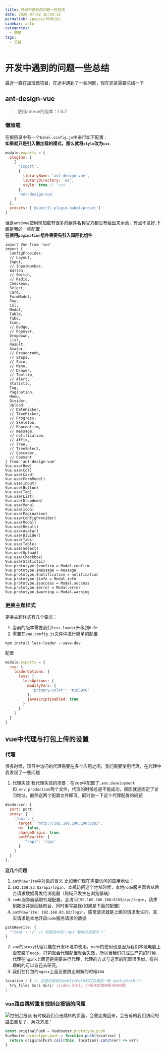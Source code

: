 ```yaml
---
title: 开发中遇到的问题一些总结
date: 2020-07-02 16:43:32
permalink: /pages/f0db16/
sidebar: auto
categories: 
  - 随笔
tags: 
  - 总结
---
```

# 开发中遇到的问题一些总结
最近一直在加班做项目，在途中遇到了一些问题，现在还是需要总结一下

<!-- more -->

## ant-design-vue
> 使用antvue的版本：1.6.2
### 懒加载
在根目录中有一个`babel.config.js`中进行如下配置：  
**如果就只是引入懒加载的模式，那么就将`style`改为`css`**  
```js
module.exports = {
  plugins: [
    [
      'import',
      {
        libraryName: 'ant-design-vue',
        libraryDirectory: 'es',
        style: true // 'css'
      },
      'ant-design-vue'
    ]
  ],
  presets: ['@vue/cli-plugin-babel/preset']
}
```
但是`antdvue`使用懒加载有很多的组件名称官方都没有给出来示范，有点不友好,下面是我的一些配置：  
**在使用`pagination`组件需要先引入国际化组件**
```vue
import Vue from 'vue'
import {
  ConfigProvider,
  // Layout,
  Input,
  // InputNumber,
  Button,
  // Switch,
  // Radio,
  Checkbox,
  Select,
  Card,
  FormModel,
  Row,
  Col,
  Modal,
  Table,
  Tabs,
  Icon,
  // Badge,
  // Popover,
  Dropdown,
  List,
  Result,
  Avatar,
  // Breadcrumb,
  // Steps,
  // Spin,
  // Menu,
  // Drawer,
  // Tooltip,
  // Alert,
  Statistic,
  Tag,
  Pagination,
  Menu,
  Divider,
  Upload,
  // DatePicker,
  // TimePicker,
  // Progress,
  // Skeleton,
  // Popconfirm,
  // message,
  // notification,
  // Affix,
  // Tree,
  // TreeSelect,
  // Cascader,
  // Comment
} from 'ant-design-vue'
Vue.use(Row)
Vue.use(Col)
Vue.use(Card)
Vue.use(FormModel)
Vue.use(Input)
Vue.use(Button)
Vue.use(Tag)
Vue.use(List)
Vue.use(Dropdown)
Vue.use(Menu)
Vue.use(Icon)
Vue.use(Pagination)
Vue.use(ConfigProvider)
Vue.use(Modal)
Vue.use(Result)
Vue.use(Avatar)
Vue.use(Divider)
Vue.use(Tabs)
Vue.use(Table)
Vue.use(Select)
Vue.use(Upload)
Vue.use(Checkbox)
Vue.use(Statistic)
Vue.prototype.$confirm = Modal.confirm
Vue.prototype.$message = message
Vue.prototype.$notification = notification
Vue.prototype.$info = Modal.info
Vue.prototype.$success = Modal.success
Vue.prototype.$error = Modal.error
Vue.prototype.$warning = Modal.warning
```
### 更换主题样式
更换主题样式有几个要求：  
1. 当前的版本需要我们`less-loader`升级到`6.0+`
2. 需要在`vue.config.js`文件中进行简单的配置
```shell
npm install less-loader --save-dev
```
配置  
```js
module.exports = {
  css: {
    loaderOptions: {
      less: {
        lessOptions: {
          modifyVars: {
            'primary-color': '#1059c6'
          },
          javascriptEnabled: true
        }
      }
    }
  }
}
```
## vue中代理与打包上传的设置
### 代理
很多时候，项目中访问的代理需要在多个应用之间，我们需要使用代理，在代理中我发现了一些问题  
1. 代理失效
我代理失效的场景：在vue中配置了`.env.development`和`.env.production`两个文件，代理的时候总是不能成功，原因就是固定了访问地址，删除这两个配置文件即可。同时说一下这个代理配置的问题
```js
devServer: {
  port: port,
  proxy: {
    '/api': {
      target: 'http://192.168.100.100:8283',
      ws: false,
      changeOrigin: true,
      pathRewrite: {
        '^/api': '/api'
      }
    }
  }
},
```
**这几个问题**  
1. `pathRewrite`中对象的含义
比如我们现在需要访问的应用地址：
  1. `192.168.83.82/api/login`，本机访问这个地址时候，本地`node`服务器会从后台请求数据再发给浏览器（跨域只发生在浏览器端）
  2. `node`服务器读取代理配置，会访问`192.168.100.100:8283/api/login`，请求到数据并返回给前台，同时重写路径(如果是下面的配置)
  3. `pathRewrite: 192.168.83.82/login`，感觉请求就是上面的请求发生的，其实请求是本地开启`node`服务请求的数据

```js
pathRewrite: {
  '^/api': '/' // 将路劲中的'/api'替换成后面的‘/’
}
```
2. `vue`的`proxy`代理只能在开发环境中使用，`node`的使用也是因为我们本地电脑上面安装了`node`，打包就会代理配置就会失效，所以当我们打成生产包的时候，代理在`nginx`上面还是需要进行代理，代理的方式与这里的配置很类似，有兴趣的的可以自己去研究。
3. 我们在打包的`nginx`上面还要防止刷新的时候`404`
```js
location / { // 这里的路径与publicPath的打包路径一致 publicPath:'/'
  try_files $uri $uri/ /index.html; //解决页面刷新404问题
}
```
### vue路由跳转重复控制台报错的问题
![控制台报错](http://qiniu.bilent.top/blog-202072174212.png)
有时候我们点击跳转的页面，会重定向回来，会告诉的我们访问的路由重复了，解决方法：
```js
const originalPush = VueRouter.prototype.push
VueRouter.prototype.push = function push(location) {
  return originalPush.call(this, location).catch(err => err)
}
```